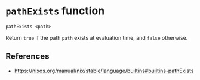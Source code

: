 # `pathExists` function

```
pathExists <path>
```

Return `true` if the path `path` exists at evaluation time, and `false` otherwise.

## References

- https://nixos.org/manual/nix/stable/language/builtins#builtins-pathExists